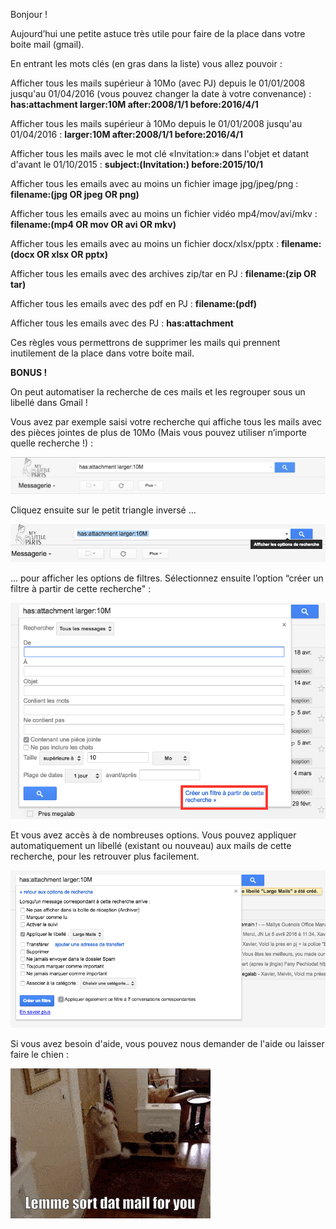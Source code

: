 Bonjour !

Aujourd’hui une petite astuce très utile pour faire de la place dans votre boite mail (gmail).


En entrant les mots clés (en gras dans la liste) vous allez pouvoir :

Afficher tous les mails supérieur à 10Mo (avec PJ) depuis le 01/01/2008 jusqu'au 01/04/2016 (vous pouvez changer la date à votre convenance) : **has:attachment larger:10M after:2008/1/1 before:2016/4/1**

Afficher tous les mails supérieur à 10Mo depuis le 01/01/2008 jusqu'au 01/04/2016 : **larger:10M after:2008/1/1 before:2016/4/1**
 
Afficher tous les mails avec le mot clé «Invitation:» dans l'objet et datant d'avant le 01/10/2015 : **subject:(Invitation:) before:2015/10/1**
  
Afficher tous les emails avec au moins un fichier image jpg/jpeg/png : **filename:(jpg OR jpeg OR png)**
  
Afficher tous les emails avec au moins un fichier vidéo mp4/mov/avi/mkv : **filename:(mp4 OR mov OR avi OR mkv)**
    
Afficher tous les emails avec au moins un fichier docx/xlsx/pptx : **filename:(docx OR xlsx OR pptx)**
    
Afficher tous les emails avec des archives zip/tar en PJ : **filename:(zip OR tar)**
    
Afficher tous les emails avec des pdf en PJ : **filename:(pdf)**
    
Afficher tous les emails avec des PJ : **has:attachment**


Ces règles vous permettrons de supprimer les mails qui prennent inutilement de la place dans votre boite mail.

**BONUS !**

On peut automatiser la recherche de ces mails et les regrouper sous un libellé dans Gmail !

Vous avez par exemple saisi votre recherche qui affiche tous les mails avec des pièces jointes de plus de 10Mo (Mais vous pouvez utiliser n’importe quelle recherche !) :

![filter](/images/filter.png)


Cliquez ensuite sur le petit triangle inversé  …

![filter-options](/images/filter-options.png)


… pour afficher les options de filtres. Sélectionnez ensuite l’option “créer un filtre à partir de cette recherche" :

![filter-options2](/images/filter-options2.png)

Et vous avez accès à de nombreuses options.
Vous pouvez appliquer automatiquement un libellé (existant ou nouveau) aux mails de cette recherche, pour les retrouver plus facilement.

![filter-options3](/images/filter-options3.png)


Si vous avez besoin d'aide, vous pouvez nous demander de l'aide ou laisser faire le chien :

![dog](/images/dog.gif)
